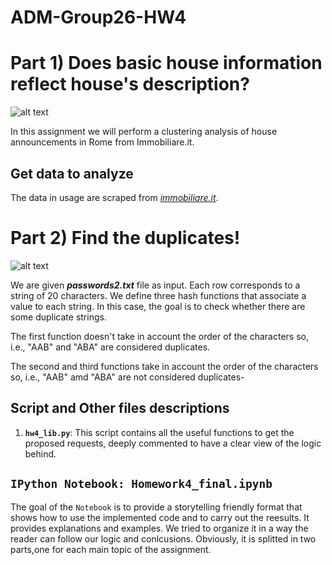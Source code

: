 # ADM-Group26-HW4
#  Part 1) Does basic house information reflect house's description?


![alt text](https://www.socialandtech.net/wp-content/uploads/2018/03/Immobiliare.png?style=centerme)

In this assignment we will perform a clustering analysis of house announcements in Rome from Immobiliare.it. 

## Get data to analyze 

The data in usage are scraped from [*immobiliare.it*](https://www.immobiliare.it/).

# Part 2) Find the duplicates!


![alt text](https://ds055uzetaobb.cloudfront.net/image_optimizer/8fe3d7d3de4f4c83c255dbe78471d2625aa03640.png)


We are given ***passwords2.txt*** file as input. Each row corresponds to a string of 20 characters. We define three hash functions that associate a value to each string. In this case, the goal is to check whether there are some duplicate strings.

The first function doesn't take in account the order of the characters so, i.e., "AAB" and "ABA" are considered duplicates.

The second and third functions take in account the order of the characters so, i.e., "AAB" amd "ABA" are not considered duplicates-

## Script and Other files descriptions

1. __`hw4_lib.py`__: 
	This script contains all the useful functions to get the proposed requests, deeply commented to have a clear view of the logic behind.
  
## `IPython Notebook: Homework4_final.ipynb `
The goal of the `Notebook` is to provide a storytelling friendly format that shows how to use the implemented code and to carry out the reesults. It provides explanations and examples.
We tried to organize it in a way the reader can follow our logic and conlcusions.
Obviously, it is splitted in two parts,one for each main topic of the assignment.
